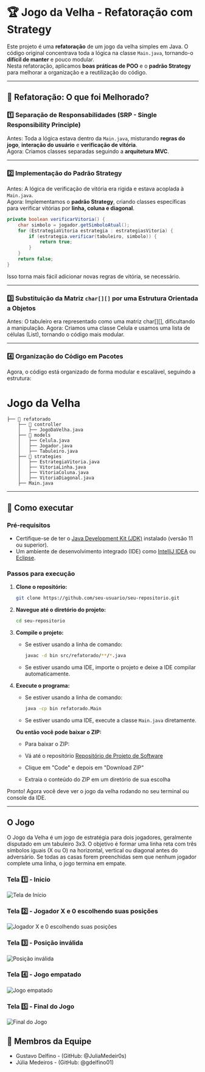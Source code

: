 # 🏆 Jogo da Velha - Refatoração com Strategy
Este projeto é uma **refatoração** de um jogo da velha simples em Java. O código original concentrava toda a lógica na classe `Main.java`, tornando-o **difícil de manter** e pouco modular.  
Nesta refatoração, aplicamos **boas práticas de POO** e o **padrão Strategy** para melhorar a organização e a reutilização do código.

---

## 📌 Refatoração: O que foi Melhorado?
### **1️⃣ Separação de Responsabilidades (SRP - Single Responsibility Principle)**
Antes: Toda a lógica estava dentro da `Main.java`, misturando **regras do jogo**, **interação do usuário** e **verificação de vitória**.  
Agora: Criamos classes separadas seguindo a **arquitetura MVC**.

---

### **2️⃣ Implementação do Padrão Strategy**
Antes: A lógica de verificação de vitória era rígida e estava acoplada à `Main.java`.  
Agora: Implementamos o **padrão Strategy**, criando classes específicas para verificar vitórias por **linha, coluna e diagonal**.

```java
private boolean verificarVitoria() {
    char simbolo = jogador.getSimboloAtual();
    for (EstrategiaVitoria estrategia : estrategiasVitoria) {
        if (estrategia.verificar(tabuleiro, simbolo)) {
            return true;
        }
    }
    return false;
}
```
Isso torna mais fácil adicionar novas regras de vitória, se necessário.

---

### **3️⃣ Substituição da Matriz `char[][]` por uma Estrutura Orientada a Objetos**
Antes: O tabuleiro era representado como uma matriz char[][], dificultando a manipulação.
Agora: Criamos uma classe Celula e usamos uma lista de células (List<Celula>), tornando o código mais modular.

---

### **4️⃣ Organização do Código em Pacotes**
Agora, o código está organizado de forma modular e escalável, seguindo a estrutura:

# Jogo da Velha
    ├── 📂 refatorado 
        ├── 📂 controller
        │   ├── JogoDaVelha.java
        ├── 📂 models 
        │   ├── Celula.java 
        │   ├── Jogador.java
        │   ├── Tabuleiro.java
        ├── 📂 strategies 
        │   ├── EstrategiaVitoria.java
        │   ├── VitoriaLinha.java
        │   ├── VitoriaColuna.java
        │   ├── VitoriaDiagonal.java
        ├── Main.java

---

## 🚀 Como executar

### Pré-requisitos
- Certifique-se de ter o [Java Development Kit (JDK)](https://www.oracle.com/java/technologies/javase-jdk11-downloads.html) instalado (versão 11 ou superior).
- Um ambiente de desenvolvimento integrado (IDE) como [IntelliJ IDEA](https://www.jetbrains.com/idea/download/) ou [Eclipse](https://www.eclipse.org/downloads/).

### Passos para execução

1. **Clone o repositório:**
   ```bash
   git clone https://github.com/seu-usuario/seu-repositorio.git
   ```
2. **Navegue até o diretório do projeto:**
   ```bash
   cd seu-repositorio
   ```
3. **Compile o projeto:**
   - Se estiver usando a linha de comando:
     ```bash
     javac -d bin src/refatorado/**/*.java
     ```
   - Se estiver usando uma IDE, importe o projeto e deixe a IDE compilar automaticamente.

4. **Execute o programa:**
   - Se estiver usando a linha de comando:
     ```bash
     java -cp bin refatorado.Main
     ```
   - Se estiver usando uma IDE, execute a classe `Main.java` diretamente.

    **Ou então você pode baixar o ZIP:**

    - Para baixar o ZIP:

     - Vá até o repositório [Repositório de Projeto de Software](https://github.com/JuliaMedeir0s/Projeto-de-Software)
     - Clique em "Code" e depois em "Download ZIP"
     - Extraia o conteúdo do ZIP em um diretório de sua escolha

Pronto! Agora você deve ver o jogo da velha rodando no seu terminal ou console da IDE.

---

## O Jogo

O Jogo da Velha é um jogo de estratégia para dois jogadores, geralmente disputado em um tabuleiro 3x3. O objetivo é formar uma linha reta com três símbolos iguais (X ou O) na horizontal, vertical ou diagonal antes do adversário. Se todas as casas forem preenchidas sem que nenhum jogador complete uma linha, o jogo termina em empate.

### Tela 1️⃣ - Inicio

![Tela de Início](./images/Image1.png) 


### Tela 2️⃣ - Jogador X e 0 escolhendo suas posições

![Jogador X e 0 escolhendo suas posições](./images/image2.png) 


### Tela 3️⃣ - Posição inválida

![Posição inválida](./images/image3.png)


### Tela 4️⃣ - Jogo empatado

![Jogo empatado](./images/image5.png)


### Tela 5️⃣ - Final do Jogo

![Final do Jogo](./images/image4.png)


## 👥 Membros da Equipe
- Gustavo Delfino - (GitHub: @JuliaMedeir0s)
- Júlia Medeiros - (GitHub: @gdelfino01)

